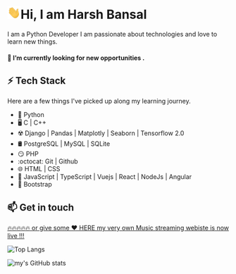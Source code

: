
# <img src="https://raw.githubusercontent.com/ABSphreak/ABSphreak/master/gifs/Hi.gif" width="30px">Hi, I am Harsh Bansal

I am a  Python Developer  I am passionate about technologies and love to learn new things.

#### 🔭 I’m currently looking for new opportunities .


## ⚡ Tech Stack

Here are a few things I've picked up along my learning journey.

* 🐍 Python  
* 🖥 C | C++
* ☢️ Django | Pandas | Matplotly | Seaborn | Tensorflow 2.0
* 🛢️ PostgreSQL | MySQL | SQLite 
* 😏 PHP
* :octocat: Git | Github
* 🌐 HTML | CSS
* 💠 JavaScript | TypeScript | Vuejs | React | NodeJs | Angular 
* 📱 Bootstrap

## 📫 Get in touch
<!-- 
[<img src='https://img.icons8.com/nolan/64/github.png' alt='github' height='40'>](https://github.com/wlommusic)  [<img src='https://www.flaticon.com/premium-icon/icons/svg/3256/3256016.svg' alt='linkedin' height='40'>](https://www.linkedin.com/in/dipta-panda//)  [<img src='https://www.flaticon.com/premium-icon/icons/svg/3955/3955024.svg' alt='instagram' height='40'>](https://instagram.com/wlom_music/) [<img src='<https://img.icons8.com/windows/32/000000/hackerrank.png' alt='hackerrank' height='40'>](https://www.hackerrank.com/diptapanda7)  [<img src='https://www.flaticon.com/premium-icon/icons/svg/2626/2626284.svg' alt='spotify' height='40'>](https://open.spotify.com/artist/3VAsl4hVBSwi1Z2Ysb9kuf?si=oJ-E0d63SHyBBr6XFK0aqQ) [<img src='https://img.icons8.com/color/48/000000/gmail-login.png' alt='gmail' height='40'>](mailto:diptapanda7@gmail.com)  [<img src='https://raw.githubusercontent.com/anuraghazra/anuraghazra/master/assets/discord-round.svg' alt='github' height='40'>](https://discord.gg/NarJukR7zB)   -->

    
  [🔥🔥🔥🔥🔥 or give some ♥ HERE my very own Music streaming webiste is now live !!!](https://wlommusic.github.io/Frontend-music-streaming/index.html) 



![Top Langs](https://github-readme-stats.vercel.app/api/top-langs/?username=Johnnybravo7876&hide=css,scss&langs_count=8&exclude_repo=Lime_Senpai&layout=compact)



![my's GitHub stats](https://github-readme-stats.vercel.app/api?username=Johnnybravo7876&show_icons=true&theme=radical)






 


